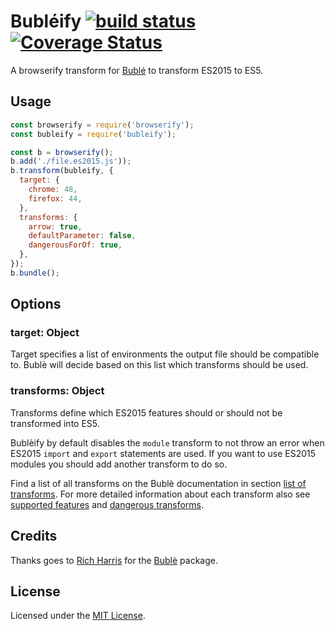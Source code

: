 # Bubléify [![build status][1]][2] [![Coverage Status][3]][4]

A browserify transform for [Bublé](https://www.npmjs.com/package/buble) to transform ES2015 to ES5.

## Usage

``` javascript
const browserify = require('browserify');
const bubleify = require('bubleify');

const b = browserify();
b.add('./file.es2015.js'));
b.transform(bubleify, {
  target: {
    chrome: 48,
    firefox: 44,
  },
  transforms: {
    arrow: true,
    defaultParameter: false,
    dangerousForOf: true,
  },
});
b.bundle();
```

## Options

### target: Object

Target specifies a list of environments the output file should be compatible to. Bublè will decide based on this list which transforms should be used.

### transforms: Object

Transforms define which ES2015 features should or should not be transformed into ES5.

Bublèify by default disables the `module` transform to not throw an error when ES2015 `import` and `export` statements are used. If you want to use ES2015 modules you should add another transform to do so.

Find a list of all transforms on the Bublè documentation in section [list of transforms](http://buble.surge.sh/guide/#list-of-transforms). For more detailed information about each transform also see [supported features](http://buble.surge.sh/guide/#supported-features) and [dangerous transforms](http://buble.surge.sh/guide/#dangerous-transforms).

## Credits

Thanks goes to [Rich Harris](https://twitter.com/rich_harris) for the [Bublè](https://www.npmjs.com/package/buble) package.

## License

Licensed under the [MIT License](https://opensource.org/licenses/mit-license.php).

[1]: https://travis-ci.org/garthenweb/bubleify.svg
[2]: https://travis-ci.org/garthenweb/bubleify
[3]: https://coveralls.io/repos/github/garthenweb/bubleify/badge.svg?branch=master
[4]: https://coveralls.io/github/garthenweb/bubleify?branch=master

